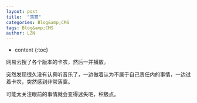 ```yaml
---
layout: post
title:  "落寞" 
categories: Blog&amp;CMS
tags: Blog&amp;CMS
author: LZN
---
```


* content
{:toc}

网易云搜了各个版本的卡农，然后一并播放。

突然发现很久没有认真听音乐了，一边做着认为不属于自己责任内的事情，一边过着卡农，突然感到非常落寞。<span id="transmark" style="display: none; width: 0px; height: 0px;"></span>

可能太关注眼前的事情就会变得迷失吧，积极点。